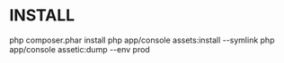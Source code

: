 INSTALL
=======
php composer.phar install
php app/console assets:install --symlink
php app/console assetic:dump --env prod

